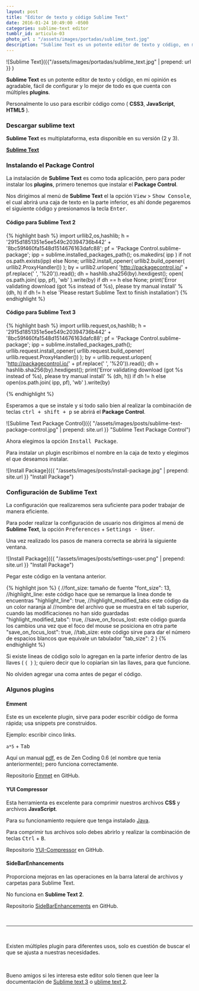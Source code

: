 ```yaml
---
layout: post
title: "Editor de texto y código Sublime Text"
date: 2016-01-24 10:49:00 -0500
categories: sublime-text editor
tumblr_id: articulo-03
photo_url : "/assets/images/portadas/sublime_text.jpg"
description: "Sublime Text es un potente editor de texto y código, en mi opinión es agradable,  fácil de configurar y lo mejor de todo es que cuenta con múltiples plugins..."
---
```

![Sublime Text]({{"/assets/images/portadas/sublime_text.jpg" | prepend: url }} )

**Sublime Text** es un potente editor de texto y código, en mi opinión es agradable,  fácil de configurar y lo mejor de todo es que cuenta con múltiples **plugins**.

Personalmente lo uso para escribir código como ( **CSS3**, **JavaScript**, **HTML5** ).

### Descargar sublime text

**Sublime Text** es multiplataforma, esta disponible en su versión (2 y 3).

<a class="btn btn-link" href="http://www.sublimetext.com/" target="_blank">**Sublime Text**</a>

### Instalando el Package Control

La instalación de **Sublime Text** es como toda aplicación, pero para poder instalar los **plugins**, primero tenemos que instalar el **Package Control**.

Nos dirigimos al menú de **Sublime Text** el la opción <kbd>View</kbd> > <kbd>Show Console</kbd>, el cual abrirá una caja de texto en la parte inferior, es ahí donde pegaremos el siguiente código y presionamos la tecla <kbd>Enter</kbd>.

#### Código para Sublime Text 2
{% highlight bash %}
import urllib2,os,hashlib; h = '2915d1851351e5ee549c20394736b442' + '8bc59f460fa1548d1514676163dafc88'; pf = 'Package Control.sublime-package'; ipp = sublime.installed_packages_path(); os.makedirs( ipp ) if not os.path.exists(ipp) else None; urllib2.install_opener( urllib2.build_opener( urllib2.ProxyHandler()) ); by = urllib2.urlopen( 'http://packagecontrol.io/' + pf.replace(' ', '%20')).read(); dh = hashlib.sha256(by).hexdigest(); open( os.path.join( ipp, pf), 'wb' ).write(by) if dh == h else None; print('Error validating download (got %s instead of %s), please try manual install' % (dh, h) if dh != h else 'Please restart Sublime Text to finish installation')
{% endhighlight %}

#### Código para Sublime Text 3

{% highlight bash %}
import urllib.request,os,hashlib; h = '2915d1851351e5ee549c20394736b442' + '8bc59f460fa1548d1514676163dafc88'; pf = 'Package Control.sublime-package'; ipp = sublime.installed_packages_path(); urllib.request.install_opener( urllib.request.build_opener( urllib.request.ProxyHandler()) ); by = urllib.request.urlopen( 'http://packagecontrol.io/' + pf.replace(' ', '%20')).read(); dh = hashlib.sha256(by).hexdigest(); print('Error validating download (got %s instead of %s), please try manual install' % (dh, h)) if dh != h else open(os.path.join( ipp, pf), 'wb' ).write(by)

{% endhighlight %}

Esperamos a que se instale y si todo salio bien al realizar la combinación de teclas <kbd>ctrl + shift + p</kbd> se abrirá el **Package Control**.

![Sublime Text Package Control]({{ "/assets/images/posts/sublime-text-package-control.jpg" | prepend: site.url }} "Sublime Text Package Control")

Ahora elegimos la opción <kbd>Install Package</kbd>.

Para instalar un plugin escribimos el nombre en la caja de texto y elegimos el que deseamos instalar.

![Install Package]({{ "/assets/images/posts/install-package.jpg" | prepend: site.url }} "Install Package")

### Configuración de Sublime Text

 La configuración que realizaremos sera suficiente para poder trabajar de manera eficiente.

Para poder realizar la configuración de usuario nos dirigimos al menú de **Sublime Text**, la opción <kbd>Preferences</kbd> + <kbd>Settings&nbsp;-&nbsp;User</kbd>.

Una vez realizado los pasos de manera correcta se abrirá la siguiente ventana.

![Install Package]({{ "/assets/images/posts/settings-user.png" | prepend: site.url }} "Install Package")

Pegar este código en la ventana anterior.

{% highlight json %}
{
	//font_size: tamaño de fuente
	"font_size": 13,
	//highlight_line: este código hace que se remarque la linea donde te encuentras
	"highlight_line": true,
	//highlight_modified_tabs: este código da un color naranja al 
	//nombre del archivo que se muestra en el tab superior, cuando las modificaciones no han sido guardadas
	"highlight_modified_tabs": true,
	//save_on_focus_lost: este código guarda los cambios una vez que el foco del mouse se posiciona en otra parte
	"save_on_focus_lost": true,
	//tab_size: este código sirve para dar el número de espacios blancos que equivale un tabulador
	"tab_size": 2
}
{% endhighlight %}

Si existe lineas de código solo lo agregan en la parte inferior dentro de las llaves ( `{ }` ); quiero decir que lo copiarían sin las llaves, para que funcione.

No olviden agregar una coma antes de pegar el código.

### Algunos plugins

#### **Emment**
Este es un excelente plugin, sirve para poder escribir código de forma rápida; usa snippets pre construidos.

Ejemplo: escribir cinco links.

`a*5` + <kbd>Tab</kbd>

Aquí un manual [pdf](https://drive.google.com/file/d/0B3HDGXa3Vd-EbGo0YndHNW5OMkE/view?usp=sharing), es de Zen Coding 0.6 (el nombre que tenia anteriormente); pero funciona correctamente.

Repositorio [Emmet](https://github.com/emmetio/emmet) en GitHub.

#### **YUI Compressor**

Esta herramienta es excelente para comprimir nuestros archivos **CSS** y archivos **JavaScript**.

Para su funcionamiento requiere que tenga instalado [Java](https://www.java.com/es/download/).

Para comprimir tus archivos solo debes abrirlo y realizar la combinación de teclas <kbd>Ctrl</kbd> + <kbd>B</kbd>.

Repositorio [YUI-Compressor](https://github.com/leon/YUI-Compressor) en GitHub.


#### **SideBarEnhancements**

Proporciona mejoras en las operaciones en la barra lateral de archivos y carpetas para Sublime Text.

No funciona en **Sublime Text 2**.

Repositorio  [SideBarEnhancements](https://github.com/titoBouzout/SideBarEnhancements) en GitHub.

<br>

***

<br>

<i class="fa fa-quote-left fa-3x fa-pull-left fa-border"></i>Existen múltiples plugin para diferentes usos, solo es cuestión de buscar el que se ajusta a nuestras necesidades.

<br>

Bueno amigos si les interesa este editor solo tienen que leer la documentación de [Sublime text 3](https://www.sublimetext.com/docs/3/) o [ublime text 2](https://www.sublimetext.com/docs/2/).
